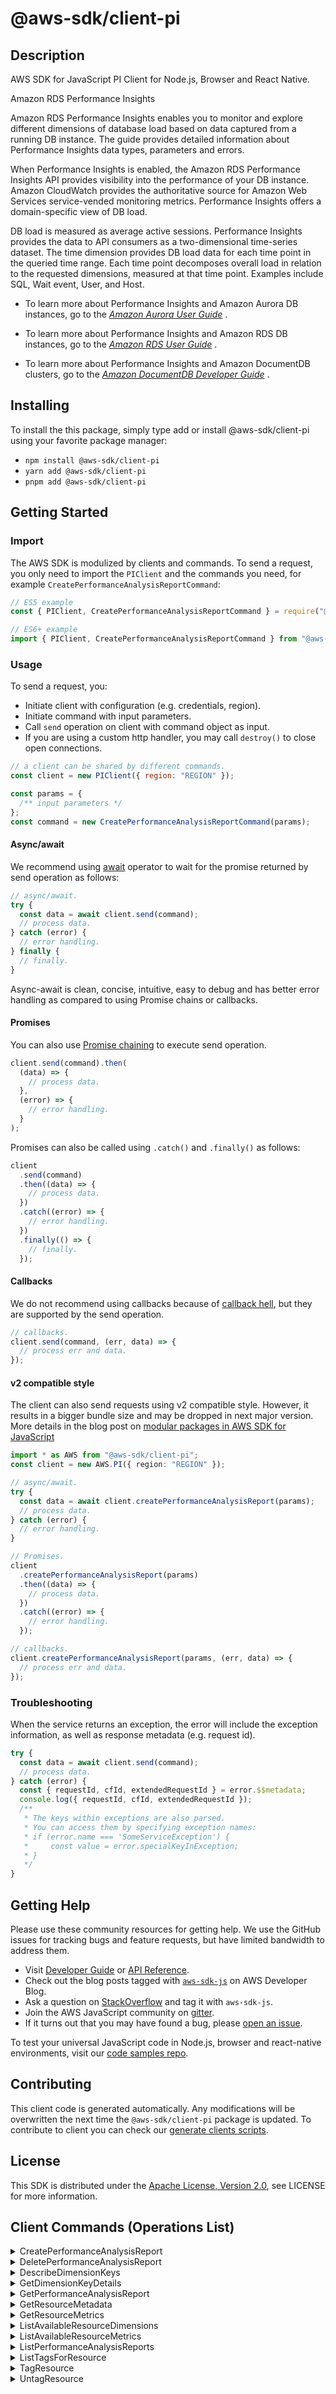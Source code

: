 <!-- generated file, do not edit directly -->

# @aws-sdk/client-pi

## Description

AWS SDK for JavaScript PI Client for Node.js, Browser and React Native.

<fullname>Amazon RDS Performance Insights</fullname>

<p>Amazon RDS Performance Insights enables you to monitor and explore different dimensions of database load based on data captured from a running DB instance. The guide
provides detailed information about Performance Insights data types, parameters and errors.</p>
<p>When Performance Insights is enabled, the Amazon RDS Performance Insights API provides visibility into the performance of your DB instance. Amazon CloudWatch provides the
authoritative source for Amazon Web Services service-vended monitoring metrics. Performance Insights offers a domain-specific view of DB load.</p>
<p>DB load is measured as average active sessions. Performance Insights provides the data to API consumers as a two-dimensional time-series dataset. The time dimension
provides DB load data for each time point in the queried time range. Each time point decomposes overall load in relation to the requested
dimensions, measured at that time point. Examples include SQL, Wait event, User, and Host.</p>
<ul>
<li>
<p>To learn more about Performance Insights and Amazon Aurora DB instances, go to the <i>
<a href="https://docs.aws.amazon.com/AmazonRDS/latest/AuroraUserGuide/USER_PerfInsights.html"> Amazon Aurora User Guide</a>
</i>. </p>
</li>
<li>
<p>To learn more about Performance Insights and Amazon RDS DB instances, go to the <i>
<a href="https://docs.aws.amazon.com/AmazonRDS/latest/UserGuide/USER_PerfInsights.html"> Amazon RDS User Guide</a>
</i>. </p>
</li>
<li>
<p>To learn more about Performance Insights and Amazon DocumentDB clusters, go to the <i>
<a href="https://docs.aws.amazon.com/documentdb/latest/developerguide/performance-insights.html"> Amazon DocumentDB Developer Guide</a>
</i>.</p>
</li>
</ul>

## Installing

To install the this package, simply type add or install @aws-sdk/client-pi
using your favorite package manager:

- `npm install @aws-sdk/client-pi`
- `yarn add @aws-sdk/client-pi`
- `pnpm add @aws-sdk/client-pi`

## Getting Started

### Import

The AWS SDK is modulized by clients and commands.
To send a request, you only need to import the `PIClient` and
the commands you need, for example `CreatePerformanceAnalysisReportCommand`:

```js
// ES5 example
const { PIClient, CreatePerformanceAnalysisReportCommand } = require("@aws-sdk/client-pi");
```

```ts
// ES6+ example
import { PIClient, CreatePerformanceAnalysisReportCommand } from "@aws-sdk/client-pi";
```

### Usage

To send a request, you:

- Initiate client with configuration (e.g. credentials, region).
- Initiate command with input parameters.
- Call `send` operation on client with command object as input.
- If you are using a custom http handler, you may call `destroy()` to close open connections.

```js
// a client can be shared by different commands.
const client = new PIClient({ region: "REGION" });

const params = {
  /** input parameters */
};
const command = new CreatePerformanceAnalysisReportCommand(params);
```

#### Async/await

We recommend using [await](https://developer.mozilla.org/en-US/docs/Web/JavaScript/Reference/Operators/await)
operator to wait for the promise returned by send operation as follows:

```js
// async/await.
try {
  const data = await client.send(command);
  // process data.
} catch (error) {
  // error handling.
} finally {
  // finally.
}
```

Async-await is clean, concise, intuitive, easy to debug and has better error handling
as compared to using Promise chains or callbacks.

#### Promises

You can also use [Promise chaining](https://developer.mozilla.org/en-US/docs/Web/JavaScript/Guide/Using_promises#chaining)
to execute send operation.

```js
client.send(command).then(
  (data) => {
    // process data.
  },
  (error) => {
    // error handling.
  }
);
```

Promises can also be called using `.catch()` and `.finally()` as follows:

```js
client
  .send(command)
  .then((data) => {
    // process data.
  })
  .catch((error) => {
    // error handling.
  })
  .finally(() => {
    // finally.
  });
```

#### Callbacks

We do not recommend using callbacks because of [callback hell](http://callbackhell.com/),
but they are supported by the send operation.

```js
// callbacks.
client.send(command, (err, data) => {
  // process err and data.
});
```

#### v2 compatible style

The client can also send requests using v2 compatible style.
However, it results in a bigger bundle size and may be dropped in next major version. More details in the blog post
on [modular packages in AWS SDK for JavaScript](https://aws.amazon.com/blogs/developer/modular-packages-in-aws-sdk-for-javascript/)

```ts
import * as AWS from "@aws-sdk/client-pi";
const client = new AWS.PI({ region: "REGION" });

// async/await.
try {
  const data = await client.createPerformanceAnalysisReport(params);
  // process data.
} catch (error) {
  // error handling.
}

// Promises.
client
  .createPerformanceAnalysisReport(params)
  .then((data) => {
    // process data.
  })
  .catch((error) => {
    // error handling.
  });

// callbacks.
client.createPerformanceAnalysisReport(params, (err, data) => {
  // process err and data.
});
```

### Troubleshooting

When the service returns an exception, the error will include the exception information,
as well as response metadata (e.g. request id).

```js
try {
  const data = await client.send(command);
  // process data.
} catch (error) {
  const { requestId, cfId, extendedRequestId } = error.$$metadata;
  console.log({ requestId, cfId, extendedRequestId });
  /**
   * The keys within exceptions are also parsed.
   * You can access them by specifying exception names:
   * if (error.name === 'SomeServiceException') {
   *     const value = error.specialKeyInException;
   * }
   */
}
```

## Getting Help

Please use these community resources for getting help.
We use the GitHub issues for tracking bugs and feature requests, but have limited bandwidth to address them.

- Visit [Developer Guide](https://docs.aws.amazon.com/sdk-for-javascript/v3/developer-guide/welcome.html)
  or [API Reference](https://docs.aws.amazon.com/AWSJavaScriptSDK/v3/latest/index.html).
- Check out the blog posts tagged with [`aws-sdk-js`](https://aws.amazon.com/blogs/developer/tag/aws-sdk-js/)
  on AWS Developer Blog.
- Ask a question on [StackOverflow](https://stackoverflow.com/questions/tagged/aws-sdk-js) and tag it with `aws-sdk-js`.
- Join the AWS JavaScript community on [gitter](https://gitter.im/aws/aws-sdk-js-v3).
- If it turns out that you may have found a bug, please [open an issue](https://github.com/aws/aws-sdk-js-v3/issues/new/choose).

To test your universal JavaScript code in Node.js, browser and react-native environments,
visit our [code samples repo](https://github.com/aws-samples/aws-sdk-js-tests).

## Contributing

This client code is generated automatically. Any modifications will be overwritten the next time the `@aws-sdk/client-pi` package is updated.
To contribute to client you can check our [generate clients scripts](https://github.com/aws/aws-sdk-js-v3/tree/main/scripts/generate-clients).

## License

This SDK is distributed under the
[Apache License, Version 2.0](http://www.apache.org/licenses/LICENSE-2.0),
see LICENSE for more information.

## Client Commands (Operations List)

<details>
<summary>
CreatePerformanceAnalysisReport
</summary>

[Command API Reference](https://docs.aws.amazon.com/AWSJavaScriptSDK/v3/latest/clients/client-pi/classes/createperformanceanalysisreportcommand.html) / [Input](https://docs.aws.amazon.com/AWSJavaScriptSDK/v3/latest/clients/client-pi/interfaces/createperformanceanalysisreportcommandinput.html) / [Output](https://docs.aws.amazon.com/AWSJavaScriptSDK/v3/latest/clients/client-pi/interfaces/createperformanceanalysisreportcommandoutput.html)

</details>
<details>
<summary>
DeletePerformanceAnalysisReport
</summary>

[Command API Reference](https://docs.aws.amazon.com/AWSJavaScriptSDK/v3/latest/clients/client-pi/classes/deleteperformanceanalysisreportcommand.html) / [Input](https://docs.aws.amazon.com/AWSJavaScriptSDK/v3/latest/clients/client-pi/interfaces/deleteperformanceanalysisreportcommandinput.html) / [Output](https://docs.aws.amazon.com/AWSJavaScriptSDK/v3/latest/clients/client-pi/interfaces/deleteperformanceanalysisreportcommandoutput.html)

</details>
<details>
<summary>
DescribeDimensionKeys
</summary>

[Command API Reference](https://docs.aws.amazon.com/AWSJavaScriptSDK/v3/latest/clients/client-pi/classes/describedimensionkeyscommand.html) / [Input](https://docs.aws.amazon.com/AWSJavaScriptSDK/v3/latest/clients/client-pi/interfaces/describedimensionkeyscommandinput.html) / [Output](https://docs.aws.amazon.com/AWSJavaScriptSDK/v3/latest/clients/client-pi/interfaces/describedimensionkeyscommandoutput.html)

</details>
<details>
<summary>
GetDimensionKeyDetails
</summary>

[Command API Reference](https://docs.aws.amazon.com/AWSJavaScriptSDK/v3/latest/clients/client-pi/classes/getdimensionkeydetailscommand.html) / [Input](https://docs.aws.amazon.com/AWSJavaScriptSDK/v3/latest/clients/client-pi/interfaces/getdimensionkeydetailscommandinput.html) / [Output](https://docs.aws.amazon.com/AWSJavaScriptSDK/v3/latest/clients/client-pi/interfaces/getdimensionkeydetailscommandoutput.html)

</details>
<details>
<summary>
GetPerformanceAnalysisReport
</summary>

[Command API Reference](https://docs.aws.amazon.com/AWSJavaScriptSDK/v3/latest/clients/client-pi/classes/getperformanceanalysisreportcommand.html) / [Input](https://docs.aws.amazon.com/AWSJavaScriptSDK/v3/latest/clients/client-pi/interfaces/getperformanceanalysisreportcommandinput.html) / [Output](https://docs.aws.amazon.com/AWSJavaScriptSDK/v3/latest/clients/client-pi/interfaces/getperformanceanalysisreportcommandoutput.html)

</details>
<details>
<summary>
GetResourceMetadata
</summary>

[Command API Reference](https://docs.aws.amazon.com/AWSJavaScriptSDK/v3/latest/clients/client-pi/classes/getresourcemetadatacommand.html) / [Input](https://docs.aws.amazon.com/AWSJavaScriptSDK/v3/latest/clients/client-pi/interfaces/getresourcemetadatacommandinput.html) / [Output](https://docs.aws.amazon.com/AWSJavaScriptSDK/v3/latest/clients/client-pi/interfaces/getresourcemetadatacommandoutput.html)

</details>
<details>
<summary>
GetResourceMetrics
</summary>

[Command API Reference](https://docs.aws.amazon.com/AWSJavaScriptSDK/v3/latest/clients/client-pi/classes/getresourcemetricscommand.html) / [Input](https://docs.aws.amazon.com/AWSJavaScriptSDK/v3/latest/clients/client-pi/interfaces/getresourcemetricscommandinput.html) / [Output](https://docs.aws.amazon.com/AWSJavaScriptSDK/v3/latest/clients/client-pi/interfaces/getresourcemetricscommandoutput.html)

</details>
<details>
<summary>
ListAvailableResourceDimensions
</summary>

[Command API Reference](https://docs.aws.amazon.com/AWSJavaScriptSDK/v3/latest/clients/client-pi/classes/listavailableresourcedimensionscommand.html) / [Input](https://docs.aws.amazon.com/AWSJavaScriptSDK/v3/latest/clients/client-pi/interfaces/listavailableresourcedimensionscommandinput.html) / [Output](https://docs.aws.amazon.com/AWSJavaScriptSDK/v3/latest/clients/client-pi/interfaces/listavailableresourcedimensionscommandoutput.html)

</details>
<details>
<summary>
ListAvailableResourceMetrics
</summary>

[Command API Reference](https://docs.aws.amazon.com/AWSJavaScriptSDK/v3/latest/clients/client-pi/classes/listavailableresourcemetricscommand.html) / [Input](https://docs.aws.amazon.com/AWSJavaScriptSDK/v3/latest/clients/client-pi/interfaces/listavailableresourcemetricscommandinput.html) / [Output](https://docs.aws.amazon.com/AWSJavaScriptSDK/v3/latest/clients/client-pi/interfaces/listavailableresourcemetricscommandoutput.html)

</details>
<details>
<summary>
ListPerformanceAnalysisReports
</summary>

[Command API Reference](https://docs.aws.amazon.com/AWSJavaScriptSDK/v3/latest/clients/client-pi/classes/listperformanceanalysisreportscommand.html) / [Input](https://docs.aws.amazon.com/AWSJavaScriptSDK/v3/latest/clients/client-pi/interfaces/listperformanceanalysisreportscommandinput.html) / [Output](https://docs.aws.amazon.com/AWSJavaScriptSDK/v3/latest/clients/client-pi/interfaces/listperformanceanalysisreportscommandoutput.html)

</details>
<details>
<summary>
ListTagsForResource
</summary>

[Command API Reference](https://docs.aws.amazon.com/AWSJavaScriptSDK/v3/latest/clients/client-pi/classes/listtagsforresourcecommand.html) / [Input](https://docs.aws.amazon.com/AWSJavaScriptSDK/v3/latest/clients/client-pi/interfaces/listtagsforresourcecommandinput.html) / [Output](https://docs.aws.amazon.com/AWSJavaScriptSDK/v3/latest/clients/client-pi/interfaces/listtagsforresourcecommandoutput.html)

</details>
<details>
<summary>
TagResource
</summary>

[Command API Reference](https://docs.aws.amazon.com/AWSJavaScriptSDK/v3/latest/clients/client-pi/classes/tagresourcecommand.html) / [Input](https://docs.aws.amazon.com/AWSJavaScriptSDK/v3/latest/clients/client-pi/interfaces/tagresourcecommandinput.html) / [Output](https://docs.aws.amazon.com/AWSJavaScriptSDK/v3/latest/clients/client-pi/interfaces/tagresourcecommandoutput.html)

</details>
<details>
<summary>
UntagResource
</summary>

[Command API Reference](https://docs.aws.amazon.com/AWSJavaScriptSDK/v3/latest/clients/client-pi/classes/untagresourcecommand.html) / [Input](https://docs.aws.amazon.com/AWSJavaScriptSDK/v3/latest/clients/client-pi/interfaces/untagresourcecommandinput.html) / [Output](https://docs.aws.amazon.com/AWSJavaScriptSDK/v3/latest/clients/client-pi/interfaces/untagresourcecommandoutput.html)

</details>
